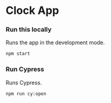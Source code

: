 # Clock App

### Run this locally

Runs the app in the development mode.

```bash
npm start
```

### Run Cypress

Runs Cypress.

```bash
npm run cy:open
```
